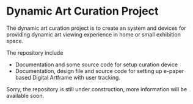 # Dynamic Art Curation Project

The dynamic art curation project is to create an system and devices for providing dynamic art viewing experience in home or small exhibition space.

The repository include

- Documentation and some source code for setup curation device
- Documentation, design file and source code for setting up e-paper based Digital Artframe with user tracking.

Sorry, the repository is still under construction, more information will be available soon.

